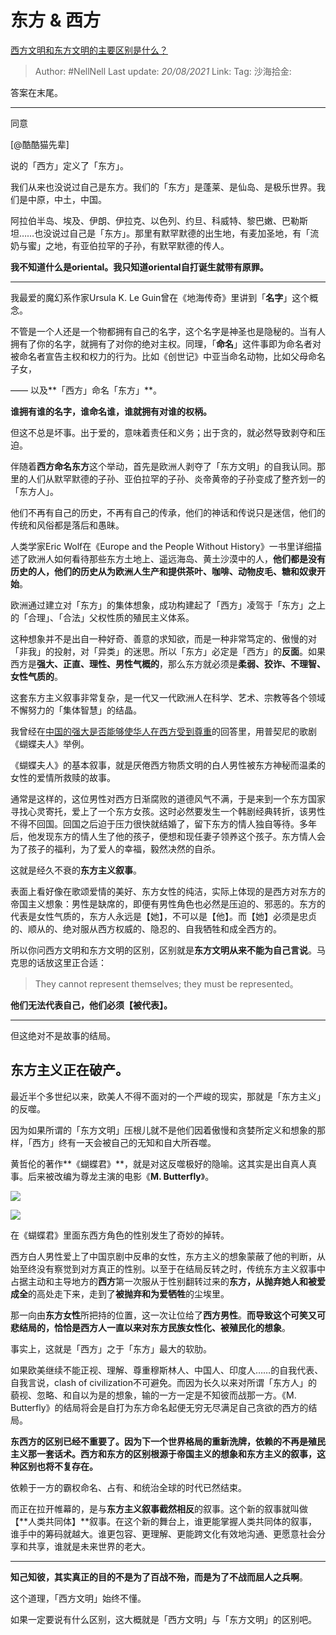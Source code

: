 # 东方 & 西方
[西方文明和东方文明的主要区别是什么？](https://www.zhihu.com/question/368514047/answer/1341100860)

> Author: #NellNell
> Last update: *20/08/2021*
> Link:
> Tag:
> 沙海拾金:

答案在末尾。

---

同意

[@酷酷猫先辈]

说的「西方」定义了「东方」。

我们从来也没说过自己是东方。我们的「东方」是蓬莱、是仙岛、是极乐世界。我们是中原，中土，中国。

阿拉伯半岛、埃及、伊朗、伊拉克、以色列、约旦、科威特、黎巴嫩、巴勒斯坦……也没说过自己是「东方」。那里有默罕默德的出生地，有麦加圣地，有「流奶与蜜」之地，有亚伯拉罕的子孙，有默罕默德的传人。

**我不知道什么是oriental。我只知道oriental自打诞生就带有原罪。**

---

我最爱的魔幻系作家Ursula K. Le Guin曾在《地海传奇》里讲到「**名字**」这个概念。

不管是一个人还是一个物都拥有自己的名字，这个名字是神圣也是隐秘的。当有人拥有了你的名字，就拥有了对你的绝对主权。同理，「**命名**」这件事即为命名者对被命名者宣告主权和权力的行为。比如《创世记》中亚当命名动物，比如父母命名子女，

—— 以及**「西方」命名「东方」**。

**谁拥有谁的名字，谁命名谁，谁就拥有对谁的权柄。**

但这不总是坏事。出于爱的，意味着责任和义务；出于贪的，就必然导致剥夺和压迫。

伴随着**西方命名东方**这个举动，首先是欧洲人剥夺了「东方文明」的自我认同。那里的人们从默罕默德的子孙、亚伯拉罕的子孙、炎帝黄帝的子孙变成了整齐划一的「东方人」。

他们不再有自己的历史，不再有自己的传承，他们的神话和传说只是迷信，他们的传统和风俗都是落后和愚昧。

人类学家Eric Wolf在《Europe and the People Without History》一书里详细描述了欧洲人如何看待那些东方土地上、遥远海岛、黄土沙漠中的人，**他们都是没有历史的人，他们的历史从为欧洲人生产和提供茶叶、咖啡、动物皮毛、糖和奴隶开始**。

欧洲通过建立对「东方」的集体想象，成功构建起了「西方」凌驾于「东方」之上的「合理」、「合法」父权性质的殖民主义体系。

这种想象并不是出自一种好奇、善意的求知欲，而是一种非常笃定的、傲慢的对「非我」的投射，对「异类」的迷思。所以「东方」必定是「西方」的**反面**。如果西方是**强大、正直、理性、男性气概的**，那么东方就必须是**柔弱、狡诈、不理智、女性气质的**。

这套东方主义叙事非常复杂，是一代又一代欧洲人在科学、艺术、宗教等各个领域不懈努力的「集体智慧」的结晶。

我曾经在[中国的强大是否能够使华人在西方受到尊重](https://www.zhihu.com/question/30259695/answer/643592298)的回答里，用普契尼的歌剧《蝴蝶夫人》举例。

《蝴蝶夫人》的基本叙事，就是厌倦西方物质文明的白人男性被东方神秘而温柔的女性的爱情所救赎的故事。

通常是这样的，这位男性对西方日渐腐败的道德风气不满，于是来到一个东方国家寻找心灵寄托，爱上了一个东方女孩。这时必然要发生一个韩剧经典转折，该男性不得不回国。回国之后迫于压力很快就结婚了，留下东方的情人独自等待。多年后，他发现东方的情人生了他的孩子，便想和现任妻子领养这个孩子。东方情人会为了孩子的福利，为了爱人的幸福，毅然决然的自杀。

这就是经久不衰的**东方主义叙事**。

表面上看好像在歌颂爱情的美好、东方女性的纯洁，实际上体现的是西方对东方的帝国主义想象：男性是缺席的，即便有男性角色也必然是压迫的、邪恶的。东方的代表是女性气质的，东方人永远是【她】，不可以是【他】。而【她】必须是忠贞的、顺从的、绝对服从西方权威的、隐忍的、自我牺牲和成全西方的。

所以你问西方文明和东方文明的区别，区别就是**东方文明从来不能为自己言说**。马克思的话放这里正合适：

> They cannot represent themselves; they must be represented。

**他们无法代表自己，他们必须【被代表】。**

---

但这绝对不是故事的结局。

## 东方主义正在破产。

最近半个多世纪以来，欧美人不得不面对的一个严峻的现实，那就是「东方主义」的反噬。

因为如果所谓的「东方文明」压根儿就不是他们因着傲慢和贪婪所定义和想象的那样，「西方」终有一天会被自己的无知和自大所吞噬。

黄哲伦的著作**《蝴蝶君》**，就是对这反噬极好的隐喻。这其实是出自真人真事。后来被改编为尊龙主演的电影《**M. Butterfly**》。

![](https://pic2.zhimg.com/50/v2-cdc3ae8f7f9e27de9c85c570d79e3a17_720w.jpg?source=c8b7c179)

![](https://pic2.zhimg.com/80/v2-cdc3ae8f7f9e27de9c85c570d79e3a17_720w.jpg?source=c8b7c179)

在《蝴蝶君》里面东西方角色的性别发生了奇妙的掉转。

西方白人男性爱上了中国京剧中反串的女性，东方主义的想象蒙蔽了他的判断，从始至终没有察觉到对方真正的性别。以至于在结局反转之时，传统东方主义叙事中占据主动和主导地方的**西方**第一次服从于性别翻转过来的**东方，**从**抛弃她人和被爱成全**的高处走下来，走到了**被抛弃和为爱牺牲**的尘埃里。

那一向由**东方女性**所把持的位置，这一次让位给了**西方男性**。**而导致这个可笑又可悲结局的，恰恰是西方人一直以来对东方民族女性化、被殖民化的想象**。

事实上，这就是「西方」之于「东方」最大的软肋。

如果欧美继续不能正视、理解、尊重穆斯林人、中国人、印度人……的自我代表、自我言说，clash of civilization不可避免。而因为长久以来对所谓「东方人」的藐视、忽略、和自以为是的想象，输的一方一定是不知彼而战那一方。《M. Butterfly》的结局将会是自打为东方命名起便无穷无尽满足自己贪欲的西方的结局。

**东西方的区别已经不重要了。因为下一个世界格局的重新洗牌，依赖的不再是殖民主义那一套话术。西方和东方的区别根源于帝国主义的想象和东方主义的叙事，这种区别也将不复存在。**

依赖于一方的霸权命名、占有、和统治全球的时代已然结束。

而正在拉开帷幕的，是与**东方主义叙事截然相反**的叙事。这个新的叙事就叫做【**人类共同体】**叙事。在这个新的舞台上，谁更能掌握人类共同体的叙事，谁手中的筹码就越大。谁更包容、更理解、更能跨文化有效地沟通、更愿意社会分享和共享，谁就是未来世界的老大。

---

**知己知彼，其实真正的目的不是为了百战不殆，而是为了不战而屈人之兵啊**。

这个道理，「西方文明」始终不懂。

如果一定要说有什么区别，这大概就是「西方文明」与「东方文明」的区别吧。
